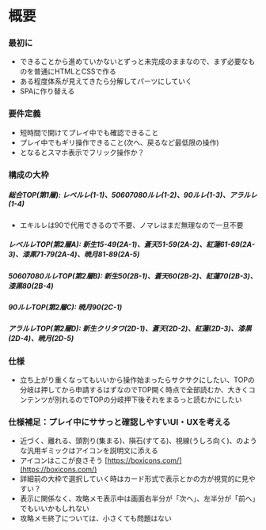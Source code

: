 # 概要  

### 最初に  
- できることから進めていかないとずっと未完成のままなので、まず必要なものを普通にHTMLとCSSで作る  
- ある程度体系が見えてきたら分解してパーツにしていく  
- SPAに作り替える  

### 要件定義  
- 短時間で開けてプレイ中でも確認できること
- プレイ中でもギリ操作できること(次へ、戻るなど最低限の操作)
- となるとスマホ表示でフリック操作か？

### 構成の大枠  
##### 総合TOP(第1層): レベルレ(1-1)、50607080ルレ(1-2)、90ルレ(1-3)、アラルレ(1-4)
- エキルレは90で代用できるので不要、ノマレはまだ無理なので一旦不要
##### レベルレTOP(第2層A): 新生15-49(2A-1)、蒼天51-59(2A-2)、紅蓮61-69(2A-3)、漆黒71-79(2A-4)、暁月81-89(2A-5)
##### 50607080ルレTOP(第2層B): 新生50(2B-1)、蒼天60(2B-2)、紅蓮70(2B-3)、漆黒80(2B-4)
##### 90ルレTOP(第2層C): 暁月90(2C-1)
##### アラルレTOP(第2層D): 新生クリタワ(2D-1)、蒼天(2D-2)、紅蓮(2D-3)、漆黒(2D-4)、暁月(2D-5)

### 仕様
- 立ち上がり重くなってもいいから操作始まったらサクサクにしたい、TOPの分岐は押してから申請するはずなのでTOP開く時点で全部読むか、大きくコンテンツが別れるのでTOPの分岐押下後それをまるっと読むかにしたい   


### 仕様補足：プレイ中にササっと確認しやすいUI・UXを考える
- 近づく、離れる、頭割り(集まる)、隕石(すてる)、視線(うしろ向く)、のような汎用ギミックはアイコンを説明文に添える
- アイコンはここが良さそう [https://boxicons.com/](https://boxicons.com/)  
- 詳細前の大枠で選択していく時はカード形式で表示とかの方が視覚的に見やすい？
- 表示に関係なく、攻略メモ表示中は画面右半分が「次へ」、左半分が「前へ」でもいいかもしれない
- 攻略メモ終了については、小さくても問題はない